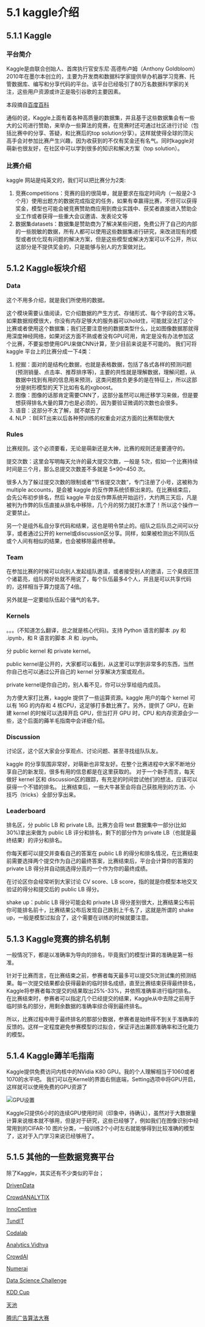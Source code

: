 # 5.1 kaggle介绍
## 5.1.1 Kaggle
### 平台简介
Kaggle是由联合创始人、首席执行官安东尼·高德布卢姆（Anthony Goldbloom）2010年在墨尔本创立的，主要为开发商和数据科学家提供举办机器学习竞赛、托管数据库、编写和分享代码的平台。该平台已经吸引了80万名数据科学家的关注，这些用户资源或许正是吸引谷歌的主要因素。

本段摘自[百度百科](https://baike.baidu.com/item/Kaggle/10449376)

通俗的说，Kaggle上面有着各种高质量的数据集，并且基于这些数据集会有一些大的公司进行赞助，来举办一些算法的竞赛，在竞赛时还可通过社区进行讨论（包括比赛中的分享、答疑，和比赛后的top solution分享）。这样就使得全球的顶尖高手会对参加比赛产生兴趣，因为收获到的不仅有奖金还有名气。同时kaggle对萌新也很友好，在社区中可以学到很多的知识和解决方案（top solution）。

### 比赛介绍
kaggle 网站是纯英文的，我们可以把比赛分为2类:

1. 竞赛competitions：竞赛的目的很简单，就是要求在指定时间内（一般是2-3个月）使用出题方的数据完成指定的任务，如果有幸赢得比赛，不但可以获得奖金，模型也可能会被竞赛赞助商应用到商业实践中、获奖者直接进入赞助企业工作或者获得一些重大会议邀请、发表论文等
2. 数据集datasets：数据集是赞助商为了解决某些问题，免费公开了自己的内部的一些脱敏的数据，所有人都可以使用这些数据集进行研究，来改进现有的模型或者优化现有问题的解决方案，但是这些模型或解决方案可以不公开，所以这部分是不提供奖金的，只是能够与别人的方案做对比。

## 5.1.2 Kaggle板块介绍
### Data

这个不用多介绍，就是我们所使用的数据。

这个模块需要认值阅读，它介绍数据的产生方式、存储形式、每个字段的含义等。如果数据规模很大，你没有内存足够大的服务器可以hold住，可能就没法打这个比赛或者使用这个数据集；我们还要注意他的数据类型什么，比如图像数据那就得用深度神经网络，如果对这方面不熟或者没有GPU可用，肯定是没有办法参加这个比赛，不要妄想使用GPU来做CNN计算，至少目前来说是不可能的。
我们可将 kaggle 平台上的比赛分成一下4类：

1.  挖掘：面对的是结构化数据，也就是表格数据，包括了各式各样的预测问题(预测销量、点击率、推荐排序等)，主要的共性就是理解数据，理解问题，从数据中找到有用的信息用来预测，这类问题胜负更多的是在特征上，所以这部分是树形模型的天下比如有名的xgboost。
2.  图像：图像的话那肯定需要CNN了，这部分虽然可以用迁移学习来做，但是要想获得排名大量的算力也是必须的，因为要验证微调的次数也会很多。
3.  语音：这部分不太了解，就不献丑了
4.  NLP ：BERT出来以后各种预训练的权重会对这方面的比赛帮助很大

### Rules

比赛规则。这个必须要看，无论是萌新还是大神，比赛的规则还是要遵守的。

提交次数：这里会写明每天允许的最大提交次数，一般是 5次，假如一个比赛持续时间是三个月，那么总提交次数差不多就是 5×90=450 次。

很多人为了躲过提交次数的限制或者“节省提交次数”，专门注册了小号，这被称为 multiple accounts，是会被 kaggle 的反作弊系统侦察出来的。在比赛结束后，会先公布初步排名，然后 kaggle 平台反作弊系统开始运行，大约两三天后，凡是被判为作弊的队伍直接从排名中移除，几个月的努力就打水漂了！所以这个操作一定要禁止。

另一个是组外私自分享代码和结果，这也是明令禁止的。组队之后队员之间可以分享，或者通过公开的 kernel或discussion区分享。同样，如果被检测出不同队伍或个人间有相似的结果，也会被移除最终榜单。
### Team

在参加比赛的时候可以向别人发起组队邀请，或者接受别人的邀请，三个臭皮匠顶个诸葛亮，组队的好处就不用说了，每个队伍最多4个人，并且是可以共享代码的，这样相当于算力提高了4倍。

另外就是一定要给队伍起个骚气的名字。

### Kernels

。。。(不知道怎么翻译，总之就是核心代码)。支持 Python 语言的脚本 .py 和 .ipynb，和 R 语言的脚本 .R 和 .ipynb。

分 public kernel 和 private kernel。

public kernel是公开的，大家都可以看到，从这里可以学到非常多的东西，当然你自己也可以通过公开自己的 kernel 分享解决方案或观点。

private kernel是你自己的，别人看不见，你可以分享给组内成员。

为方便大家打比赛，kaggle 提供了一些运算资源。kaggle 用户的每个 kernel 可以有 16G 的内存和 4 核CPU，这足够打多数比赛了。另外，提供了 GPU，在新建 kernel 的时候可以选择开启 GPU，但当打开 GPU 时，CPU 和内存资源会少一些，这个后面的薅羊毛指南中会详细介绍。


### Discussion

讨论区，这个区大家会分享观点、讨论问题、甚至寻找组队队友。

kaggle 的分享氛围非常好，对萌新也非常友好。在整个比赛进程中大家不断地分享自己的新发现，很多有用的信息都是在这里获取的。
对于一个新手而言，每天做好 kernel 区和 discussion区的跟踪，有充足的时间尝试他们的想法，应该可以获得一个不错的排名。
比赛结束后，一些大牛甚至会将自己获胜用到的方法、小技巧（tricks）全部分享出来。

###  Leaderboard

排名区，分 public LB 和 private LB。比赛方会将 test 数据集中一部分(比如 30%)拿出来做为 public LB 评分和排名，剩下的部分作为 private LB（也就是最终结果）的评分和排名。

你每天都可以提交并查看自己的答案在 public LB 的得分和排名情况，在比赛结束前需要选择两个提交作为自己的最终答案，比赛结束后，平台会计算你的答案的 private LB 得分并自动挑选得分高的一个作为你的最终成绩。

在讨论区你会经常听到大家讨论 CV score、LB score，指的就是你模型本地交叉验证的得分和提交后的 public LB 得分。

shake up：public LB 得分可能会和 private LB 得分差别很大，比赛结果公布前你可能排名前十，比赛结果公布后发现自己跌到上千名了，这就是所谓的 shake up，一般是模型过拟合了，这个需要在训练的时候就要注意。


## 5.1.3 Kaggle竞赛的排名机制
一般情况下，都是以准确率为导向的排名，毕竟我们的模型计算的准确是第一标准。

针对于比赛而言，在比赛结束之前，参赛者每天最多可以提交5次测试集的预测结果。每一次提交结果都会获得最新的临时排名成绩，直至比赛结束获得最终排名，Kaggle将参赛者每次提交的结果取出25%-33%，并依照准确率进行临时排名。在比赛结束时，参赛者可以指定几个已经提交的结果，Kaggle从中去除之前用于临时排名的部分，用剩余数据的准确率综合得到最终排名。

所以，比赛过程中用于最终排名的那部分数据，参赛者是始终得不到关于准确率的反馈的。这样一定程度避免参赛模型的过拟合，保证评选出兼顾准确率和泛化能力的模型。

## 5.1.4 Kaggle薅羊毛指南
Kaggle提供免费访问内核中的NVidia K80 GPU。我的个人理解相当于1060或者1070的水平吧。
我们可以在Kernel的界面右侧底端，Setting选项中将GPU开启，这样就可以使用免费的GPU资源了

![GPU设置](kaggle.png)

Kaggle只提供6小时的连续GPU使用时间（印象中，待确认），虽然对于大数据量计算来说根本就不够用，但是对于研究，这些已经够了，例如我们在图像识别中经常用到的CIFAR-10 图片分类，一般训练2个小时左右就能够得到比较准确的模型了，这对于入门学习来说已经够用了。

## 5.1.5 其他的一些数据竞赛平台
除了Kaggle，其实还有不少类似的平台；

[DrivenData]( https://www.drivendata.org/)

[CrowdANALYTIX]( https://www.crowdanalytix.com/community)

[InnoCentive]( https://www.innocentive.com/our-solvers/)

[TundIT]( https://towardsdatascience.com/top-competitive-data-science-platforms-other-than-kaggle-2995e9dad93c)

[Codalab]( https://competitions.codalab.org/)

[Analytics Vidhya]( https://datahack.analyticsvidhya.com/)

[CrowdAI]( https://www.crowdai.org/challenges)

[Numerai]( https://numer.ai/rounds)

[Data Science Challenge]( https://www.datasciencechallenge.org/)

[KDD Cup]( https://www.kdd.org/kdd2019/kdd-cup)

[天池]( https://tianchi.aliyun.com/competition/gameList/activeList)

[腾讯广告算法大赛]( https://algo.qq.com)
